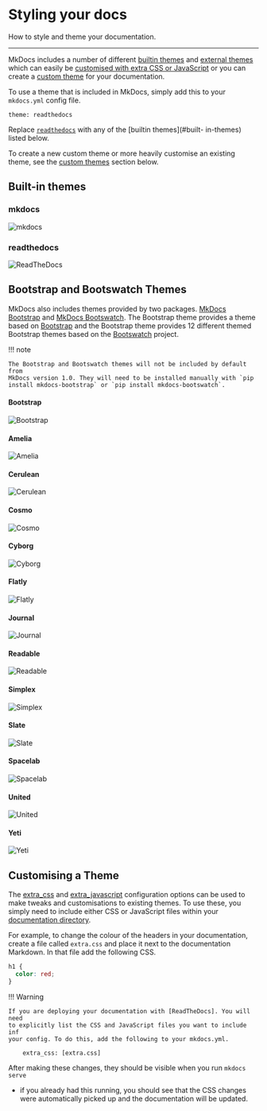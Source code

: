 # Styling your docs

How to style and theme your documentation.

---

MkDocs includes a number of different [builtin themes](#built-in-themes) and
[external themes](#bootstrap-and-bootswatch-themes) which can easily be
[customised with extra CSS or JavaScript](#customising-a-theme) or you can
create a [custom theme](/user-guide/custom-themes.md) for your documentation.

To use a theme that is included in MkDocs, simply add this to your
`mkdocs.yml` config file.

    theme: readthedocs

Replace [`readthedocs`](#readthedocs) with any of the [builtin themes](#built-
in-themes) listed below.

To create a new custom theme or more heavily customise an existing theme, see
the [custom themes](#custom-themes) section below.


## Built-in themes

### mkdocs

![mkdocs](/img/mkdocs.png)

### readthedocs

![ReadTheDocs](https://docs.readthedocs.org/en/latest/_images/screen_mobile.png)

## Bootstrap and Bootswatch Themes

MkDocs also includes themes provided by two packages. [MkDocs Bootstrap] and
[MkDocs Bootswatch]. The Bootstrap theme provides a theme based on [Bootstrap]
and the Bootstrap theme provides 12 different themed Bootstrap themes based on
the [Bootswatch] project.

!!! note

    The Bootstrap and Bootswatch themes will not be included by default from
    MkDocs version 1.0. They will need to be installed manually with `pip
    install mkdocs-bootstrap` or `pip install mkdocs-bootswatch`.

[Bootstrap]: http://getbootstrap.com/
[Bootswatch]: http://bootswatch.com/
[MkDocs Bootstrap]: http://mkdocs.github.io/mkdocs-bootstrap/
[MkDocs Bootswatch]: http://mkdocs.github.io/mkdocs-bootswatch/

#### Bootstrap

![Bootstrap](http://bootstrapdocs.com/v2.3.1/docs/assets/img/examples/bootstrap-example-fluid.png)

#### Amelia

![Amelia](http://bootswatch.com/2/amelia/thumbnail.png)

#### Cerulean

![Cerulean](http://bootswatch.com/cerulean/thumbnail.png)

#### Cosmo

![Cosmo](http://bootswatch.com/cosmo/thumbnail.png)

#### Cyborg

![Cyborg](http://bootswatch.com/cyborg/thumbnail.png)

#### Flatly

![Flatly](http://bootswatch.com/flatly/thumbnail.png)

#### Journal

![Journal](http://bootswatch.com/journal/thumbnail.png)

#### Readable

![Readable](http://bootswatch.com/readable/thumbnail.png)

#### Simplex

![Simplex](http://bootswatch.com/simplex/thumbnail.png)

#### Slate

![Slate](http://bootswatch.com/slate/thumbnail.png)

#### Spacelab

![Spacelab](http://bootswatch.com/spacelab/thumbnail.png)

#### United

![United](http://bootswatch.com/united/thumbnail.png)

#### Yeti

![Yeti](http://bootswatch.com/yeti/thumbnail.png)


## Customising a Theme

The [extra_css] and [extra_javascript] configuration options can be used to
make tweaks and customisations to existing themes. To use these, you simply
need to include either CSS or JavaScript files within your [documentation
directory].

For example, to change the colour of the headers in your documentation, create
a file called `extra.css` and place it next to the documentation Markdown. In
that file add the following CSS.

```CSS
h1 {
  color: red;
}
```

!!! Warning

    If you are deploying your documentation with [ReadTheDocs]. You will need
    to explicitly list the CSS and JavaScript files you want to include inf
    your config. To do this, add the following to your mkdocs.yml.

        extra_css: [extra.css]

After making these changes, they should be visible when you run `mkdocs serve`
- if you already had this running, you should see that the CSS changes were
automatically picked up and the documentation will be updated.

[ReadTheDocs]: ./deploying-your-docs.md#readthedocs
[documentation directory]: /user-guide/configuration/#docs_dir
[extra_css]: /user-guide/configuration.md#extra_css
[extra_javascript]: /user-guide/configuration.md#extra_javascript
